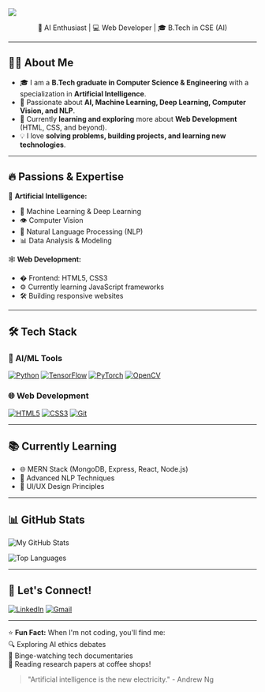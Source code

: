 <img src="https://capsule-render.vercel.app/api?type=waving&color=F9D423,FF4E50&height=300&section=header&text=Hi,%20there!%20I'm%20Ehteesham&fontSize=80"/>

<p align="center">
  🚀 AI Enthusiast | 💻 Web Developer | 🎓 B.Tech in CSE (AI)  
</p>

---

## 🙋‍♂️ About Me
- 🎓 I am a **B.Tech graduate in Computer Science & Engineering** with a specialization in **Artificial Intelligence**.
- 🤖 Passionate about **AI, Machine Learning, Deep Learning, Computer Vision, and NLP**.
- 🌱 Currently **learning and exploring** more about **Web Development** (HTML, CSS, and beyond).
- 💡 I love **solving problems, building projects, and learning new technologies**.

---

## 🔥 **Passions & Expertise**
🧠 **Artificial Intelligence:**
- 🤖 Machine Learning & Deep Learning
- 👁️ Computer Vision
- 📝 Natural Language Processing (NLP)
- 📊 Data Analysis & Modeling

🕸️ **Web Development:**
- � Frontend: HTML5, CSS3
- ⚙️ Currently learning JavaScript frameworks
- 🛠️ Building responsive websites

---

## 🛠️ **Tech Stack**

### 🤖 AI/ML Tools
[![Python](https://img.shields.io/badge/Python-3776AB?style=for-the-badge&logo=python&logoColor=white)]()
[![TensorFlow](https://img.shields.io/badge/TensorFlow-FF6F00?style=for-the-badge&logo=tensorflow&logoColor=white)]()
[![PyTorch](https://img.shields.io/badge/PyTorch-EE4C2C?style=for-the-badge&logo=pytorch&logoColor=white)]()
[![OpenCV](https://img.shields.io/badge/OpenCV-5C3EE8?style=for-the-badge&logo=opencv&logoColor=white)]()

### 🌐 Web Development
[![HTML5](https://img.shields.io/badge/HTML5-E34F26?style=for-the-badge&logo=html5&logoColor=white)]()
[![CSS3](https://img.shields.io/badge/CSS3-1572B6?style=for-the-badge&logo=css3&logoColor=white)]()
[![Git](https://img.shields.io/badge/Git-F05032?style=for-the-badge&logo=git&logoColor=white)]()

---

## 📚 **Currently Learning**
- 🌐 MERN Stack (MongoDB, Express, React, Node.js)
- 🧠 Advanced NLP Techniques
- 🎨 UI/UX Design Principles

---

## 📊 **GitHub Stats**

![My GitHub Stats](https://github-readme-stats.vercel.app/api?username=ansari-ehteesham&show_icons=true&theme=radical)

![Top Languages](https://github-readme-stats.vercel.app/api/top-langs/?username=ansari-ehteesham&layout=compact&theme=nightowl)

---

## 🤝 **Let's Connect!**

[![LinkedIn](https://img.shields.io/badge/LinkedIn-Ansari_Ehteesham_Aqeel-0077B5?style=for-the-badge&logo=linkedin&logoColor=white)](www.linkedin.com/in/ansari-ehteesham-aqeel)
[![Gmail](https://img.shields.io/badge/Gmail-ehteeshamansari@gmail.com-D14836?style=for-the-badge&logo=gmail&logoColor=white)](mailto:an.ehteesham@gmail.com)

---

⭐ **Fun Fact:** When I'm not coding, you'll find me:  
🔍 Exploring AI ethics debates  
🍿 Binge-watching tech documentaries  
📖 Reading research papers at coffee shops!

> "Artificial intelligence is the new electricity." - Andrew Ng
